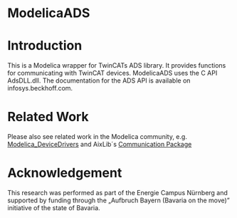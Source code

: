 ModelicaADS
===========
# Introduction
This is a Modelica wrapper for TwinCATs ADS library. It provides functions for communicating with TwinCAT devices. ModelicaADS uses the C API AdsDLL.dll. The documentation for the ADS API is available on infosys.beckhoff.com.

# Related Work
Please also see related work in the Modelica community, e.g. [Modelica_DeviceDrivers](https://github.com/modelica/Modelica_DeviceDrivers) and AixLib´s [Communication Package](https://github.com/RWTH-EBC/AixLib/tree/development/AixLib/Utilities/Communication)

# Acknowledgement
This research was performed as part of the Energie Campus Nürnberg and supported by funding through the „Aufbruch Bayern (Bavaria on the move)” initiative of the state of Bavaria. 